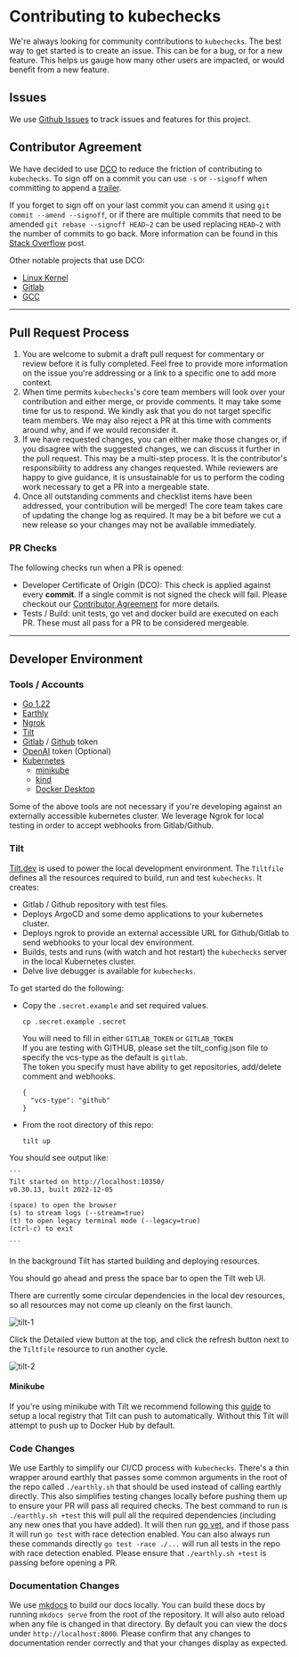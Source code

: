 # Contributing to kubechecks

We're always looking for community contributions to `kubechecks`. The best way to get started is to create an issue. This can be for a bug, or for a new feature. This helps us gauge how many other users are impacted, or would benefit from a new feature.

## Issues

We use [Github Issues](https://github.com/zapier/kubechecks/issues) to track issues and features for this project.

## Contributor Agreement

We have decided to use [DCO](https://en.wikipedia.org/wiki/Developer_Certificate_of_Origin) to reduce the friction of contributing to `kubechecks`. To sign off on a commit you can use `-s` or `--signoff` when committing to append a [trailer](https://git-scm.com/docs/git-commit#Documentation/git-commit.txt--s).

If you forget to sign off on your last commit you can amend it using `git commit --amend --signoff`, or if there are multiple commits that need to be amended `git rebase --signoff HEAD~2` can be used replacing `HEAD~2` with the number of commits to go back. More information can be found in this [Stack Overflow](https://stackoverflow.com/questions/13043357/git-sign-off-previous-commits) post.

Other notable projects that use DCO:

* [Linux Kernel](https://developercertificate.org/)
* [Gitlab](https://about.gitlab.com/community/contribute/dco-cla/)
* [GCC](https://gcc.gnu.org/dco.html)

-------------

## Pull Request Process

1. You are welcome to submit a draft pull request for commentary or review before it is fully completed. Feel free to provide more information on the issue you're addressing or a link to a specific one to add more context.
2. When time permits `kubechecks`'s core team members will look over your contribution and either merge, or provide comments. It may take some time for us to respond. We kindly ask that you do not target specific team members. We may also reject a PR at this time with comments around why, and if we would reconsider it.
3. If we have requested changes, you can either make those changes or, if you disagree with the suggested changes, we can discuss it further in the pull request. This may be a multi-step process. It is the contributor's responsibility to address any changes requested. While reviewers are happy to give guidance, it is unsustainable for us to perform the coding work necessary to get a PR into a mergeable state.
4. Once all outstanding comments and checklist items have been addressed, your contribution will be merged! The core team takes care of updating the change log as required. It may be a bit before we cut a new release so your changes may not be available immediately.

### PR Checks

The following checks run when a PR is opened:

* Developer Certificate of Origin (DCO): This check is applied against every **commit**. If a single commit is not signed the check will fail. Please checkout our [Contributor Agreement](#contributor-agreement) for more details.
* Tests / Build: unit tests, go vet and docker build are executed on each PR. These must all pass for a PR to be considered mergeable.

-----------

## Developer Environment

### Tools / Accounts

* [Go 1.22](https://go.dev/)
* [Earthly](https://earthly.dev/)
* [Ngrok](https://ngrok.com/)
* [Tilt](https://tilt.dev/)
* [Gitlab](https://gitlab.com) / [Github](https://github.com) token
* [OpenAI](https://openai.com) token (Optional)
* [Kubernetes](https://kubernetes.io/)
  * [minikube](https://minikube.sigs.k8s.io/docs/)
  * [kind](https://kind.sigs.k8s.io/)
  * [Docker Desktop](https://docs.docker.com/desktop/kubernetes/)

Some of the above tools are not necessary if you're developing against an externally accessible kubernetes cluster. We leverage Ngrok for local testing in order to accept webhooks from Gitlab/Github.

### Tilt

[Tilt.dev](https://tilt.dev) is used to power the local development environment.
The `Tiltfile` defines all the resources required to build, run and test `kubechecks`.
It creates:

* Gitlab / Github repository with test files.
* Deploys ArgoCD and some demo applications to your kubernetes cluster.
* Deploys ngrok to provide an external accessible URL for Github/Gitlab to send webhooks to your local dev environment.
* Builds, tests and runs (with watch and hot restart) the `kubechecks` server in the local Kubernetes cluster.
* Delve live debugger is available for `kubechecks`.

To get started do the following:

* Copy the `.secret.example` and set required values.

    ```
    cp .secret.example .secret
    ```
  You will need to fill in either `GITLAB_TOKEN` or `GITLAB_TOKEN`  
  If you are testing with GITHUB, please set the tilt_config.json file to specify the vcs-type as the default is `gitlab`.  
  The token you specify must have ability to get repositories, add/delete comment and webhooks.  
    ```
    {
      "vcs-type": "github"
    }
    ```

* From the root directory of this repo:

    ```
    tilt up
    ```

You should see output like:

    ```
    Tilt started on http://localhost:10350/
    v0.30.13, built 2022-12-05

    (space) to open the browser
    (s) to stream logs (--stream=true)
    (t) to open legacy terminal mode (--legacy=true)
    (ctrl-c) to exit

    ```

In the background Tilt has started building and deploying resources.

You should go ahead and press the space bar to open the Tilt web UI.

There are currently some circular dependencies in the local dev resources, so all resources may not come up cleanly on the first launch.

![tilt-1](img/tilt-1.png)

Click the Detailed view button at the top, and click the refresh button next to the `Tiltfile` resource to run another cycle.

![tilt-2](img/tilt-2.png)

#### Minikube

If you're using minikube with Tilt we recommend following this [guide](https://github.com/tilt-dev/ctlptl) to setup a local registry that Tilt can push to automatically. Without this Tilt will attempt to push up to Docker Hub by default.

### Code Changes

We use Earthly to simplify our CI/CD process with `kubechecks`. There's a thin wrapper around earthly that passes some common arguments in the root of the repo called `./earthly.sh` that should be used instead of calling earthly directly. This also simplifies testing changes locally before pushing them up to ensure your PR will pass all required checks. The best command to run is `./earthly.sh +test` this will pull all the required dependencies (including any new ones that you have added). It will then run [go vet](https://pkg.go.dev/cmd/vet), and if those pass it will run `go test` with race detection enabled. You can also always run these commands directly `go test -race ./...` will run all tests in the repo with race detection enabled. Please ensure that `./earthly.sh +test` is passing before opening a PR.

### Documentation Changes

We use [mkdocs](https://www.mkdocs.org/) to build our docs locally. You can build these docs by running `mkdocs serve` from the root of the repository. It will also auto reload when any file is changed in that directory. By default you can view the docs under `http://localhost:8000`. Please confirm that any changes to documentation render correctly and that your changes display as expected.
